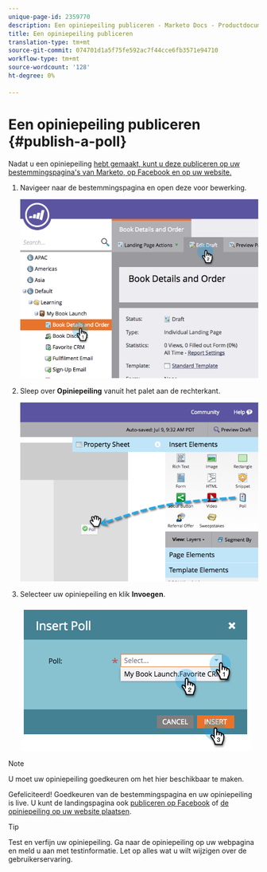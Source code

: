 ```yaml
---
unique-page-id: 2359770
description: Een opiniepeiling publiceren - Marketo Docs - Productdocumentatie
title: Een opiniepeiling publiceren
translation-type: tm+mt
source-git-commit: 074701d1a5f75fe592ac7f44cce6fb3571e94710
workflow-type: tm+mt
source-wordcount: '128'
ht-degree: 0%

---
```



# Een opiniepeiling publiceren {#publish-a-poll}

Nadat u een opiniepeiling [hebt gemaakt, kunt u deze publiceren op uw bestemmingspagina&#39;s van Marketo, op Facebook en op uw website.](/help/marketo/product-docs/demand-generation/social/creating-a-poll/create-a-poll.md)

1. Navigeer naar de bestemmingspagina en open deze voor bewerking.

   ![](assets/image2014-9-19-10-3a45-3a23.png)

1. Sleep over **Opiniepeiling** vanuit het palet aan de rechterkant.

   ![](assets/image2014-9-19-10-3a45-3a50.png)

1. Selecteer uw opiniepeiling en klik **Invoegen**.

   ![](assets/image2014-9-19-10-3a45-3a58.png)

>[!NOTE]
>
>U moet uw opiniepeiling goedkeuren om het hier beschikbaar te maken.

Gefeliciteerd! Goedkeuren van de bestemmingspagina en uw opiniepeiling is live. U kunt de landingspagina ook [publiceren op Facebook](/help/marketo/product-docs/demand-generation/facebook/publish-landing-pages-to-facebook.md) of [de opiniepeiling op uw website plaatsen](/help/marketo/product-docs/demand-generation/social/social-functions/deploy-social-on-your-website.md).

>[!TIP]
>
>Test en verfijn uw opiniepeiling. Ga naar de opiniepeiling op uw webpagina en meld u aan met testinformatie. Let op alles wat u wilt wijzigen over de gebruikerservaring.

